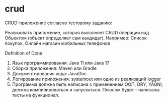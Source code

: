 # crud
CRUD-приложение согласно тестовому заданию:

Реализовать приложение, которая выполняет CRUD операции над Объектом (объект определяет сам кандидат).
Например: Список покупок, Онлайн магазин мобильных телефонов

Definition of Done:
1. Язык программирования: Java 11 или Java 17
2. Сборка приложения: Maven или Gradle
3. Документирования кода: JavaDoc
4. Логирование приложения: systemout или одно из реализаций logger
5. Программа должна быть написана с применением ООП, DRY, YAGNI, должна компилироваться и запускаться. Плюсом будет - написаны тесты на функционал. 
